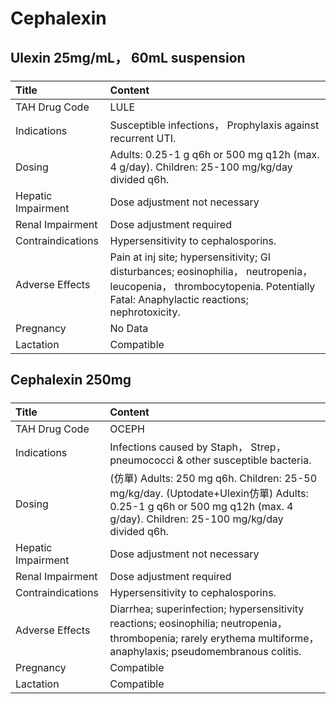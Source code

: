 # Cephalexin

## Ulexin 25mg/mL， 60mL suspension

##### 

| Title              | Content                                                                                                                                                                     |
|:-------------------|:----------------------------------------------------------------------------------------------------------------------------------------------------------------------------|
| TAH Drug Code      | LULE                                                                                                                                                                        |
| Indications        | Susceptible infections， Prophylaxis against recurrent UTI.                                                                                                                 |
| Dosing             | Adults: 0.25-1 g q6h or 500 mg q12h (max. 4 g/day). Children: 25-100 mg/kg/day divided q6h.                                                                                 |
| Hepatic Impairment | Dose adjustment not necessary                                                                                                                                               |
| Renal Impairment   | Dose adjustment required                                                                                                                                                    |
| Contraindications  | Hypersensitivity to cephalosporins.                                                                                                                                         |
| Adverse Effects    | Pain at inj site; hypersensitivity; GI disturbances; eosinophilia， neutropenia， leucopenia， thrombocytopenia. Potentially Fatal: Anaphylactic reactions; nephrotoxicity. |
| Pregnancy          | No Data                                                                                                                                                                     |
| Lactation          | Compatible                                                                                                                                                                  |

## Cephalexin 250mg

##### 

| Title              | Content                                                                                                                                                                 |
|:-------------------|:------------------------------------------------------------------------------------------------------------------------------------------------------------------------|
| TAH Drug Code      | OCEPH                                                                                                                                                                   |
| Indications        | Infections caused by Staph， Strep， pneumococci & other susceptible bacteria.                                                                                          |
| Dosing             | (仿單) Adults: 250 mg q6h. Children: 25-50 mg/kg/day. (Uptodate+Ulexin仿單) Adults: 0.25-1 g q6h or 500 mg q12h (max. 4 g/day). Children: 25-100 mg/kg/day divided q6h. |
| Hepatic Impairment | Dose adjustment not necessary                                                                                                                                           |
| Renal Impairment   | Dose adjustment required                                                                                                                                                |
| Contraindications  | Hypersensitivity to cephalosporins.                                                                                                                                     |
| Adverse Effects    | Diarrhea; superinfection; hypersensitivity reactions; eosinophilia; neutropenia， thrombopenia; rarely erythema multiforme， anaphylaxis; pseudomembranous colitis.     |
| Pregnancy          | Compatible                                                                                                                                                              |
| Lactation          | Compatible                                                                                                                                                              |

